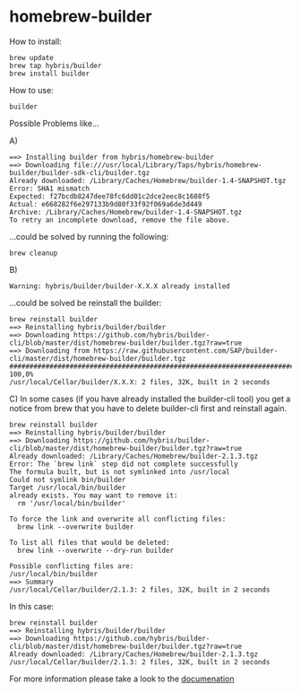 # homebrew-builder
How to install:

```
brew update
brew tap hybris/builder
brew install builder
```

How to use:

```
builder
```

Possible Problems like...

A)
```
==> Installing builder from hybris/homebrew-builder
==> Downloading file:///usr/local/Library/Taps/hybris/homebrew-builder/builder-sdk-cli/builder.tgz
Already downloaded: /Library/Caches/Homebrew/builder-1.4-SNAPSHOT.tgz
Error: SHA1 mismatch
Expected: f27bcdb8247dee78fc6dd01c2dce2eec8c1608f5
Actual: e668282f6e297133b9d80f33f92f069a6de3d449
Archive: /Library/Caches/Homebrew/builder-1.4-SNAPSHOT.tgz
To retry an incomplete download, remove the file above.
```

...could be solved by running the following:

```
brew cleanup
```

B)
```
Warning: hybris/builder/builder-X.X.X already installed
```

...could be solved be reinstall the builder:

```
brew reinstall builder
==> Reinstalling hybris/builder/builder
==> Downloading https://github.com/hybris/builder-cli/blob/master/dist/homebrew-builder/builder.tgz?raw=true
==> Downloading from https://raw.githubusercontent.com/SAP/builder-cli/master/dist/homebrew-builder/builder.tgz
######################################################################## 100,0%
/usr/local/Cellar/builder/X.X.X: 2 files, 32K, built in 2 seconds
```

C)
In some cases (if you have already installed the builder-cli tool) you get a notice from brew that you have to delete builder-cli first and reinstall again.
```
brew reinstall builder
==> Reinstalling hybris/builder/builder
==> Downloading https://github.com/hybris/builder-cli/blob/master/dist/homebrew-builder/builder.tgz?raw=true
Already downloaded: /Library/Caches/Homebrew/builder-2.1.3.tgz
Error: The `brew link` step did not complete successfully
The formula built, but is not symlinked into /usr/local
Could not symlink bin/builder
Target /usr/local/bin/builder
already exists. You may want to remove it:
  rm '/usr/local/bin/builder'

To force the link and overwrite all conflicting files:
  brew link --overwrite builder

To list all files that would be deleted:
  brew link --overwrite --dry-run builder

Possible conflicting files are:
/usr/local/bin/builder
==> Summary
/usr/local/Cellar/builder/2.1.3: 2 files, 32K, built in 2 seconds
```

In this case:
```
brew reinstall builder
==> Reinstalling hybris/builder/builder
==> Downloading https://github.com/hybris/builder-cli/blob/master/dist/homebrew-builder/builder.tgz?raw=true
Already downloaded: /Library/Caches/Homebrew/builder-2.1.3.tgz
/usr/local/Cellar/builder/2.1.3: 2 files, 32K, built in 2 seconds
```


For more information please take a look to the <a href="https://devportal.yaas.io/tools/builder/index.html#HowtoCreateaUIModuleUsingtheBuilderSDKCLI">documenation</a>
